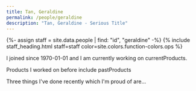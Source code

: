 ```yaml
---
title: Tan, Geraldine
permalink: /people/geraldine
description: "Tan, Geraldine - Serious Title"
---
```


{%- assign staff = site.data.people | find: "id", "geraldine" -%}
{% include staff_heading.html staff=staff color=site.colors.function-colors.ops %}

<p>I joined since 1970-01-01 and I am currently working on currentProducts.</p>

<p>Products I worked on before include pastProducts</p>

<p>Three things I've done recently which I'm proud of are...</p>

